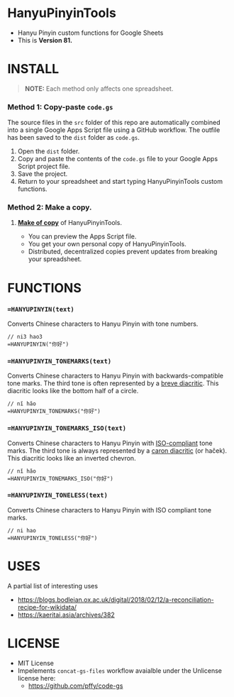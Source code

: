 # HanyuPinyinTools

  + Hanyu Pinyin custom functions for Google Sheets
  + This is **Version 81.**


# INSTALL

> **NOTE:** Each method only affects one spreadsheet. 

### Method 1: Copy-paste `code.gs`

The source files in the `src` folder of this repo are automatically combined into a single Google Apps Script file using a GitHub workflow. The outfile has been saved to the `dist` folder as `code.gs`.

1. Open the `dist` folder.
2. Copy and paste the contents of the `code.gs` file to your Google Apps Script project file.
3. Save the project.
4. Return to your spreadsheet and start typing HanyuPinyinTools custom functions.


### Method 2: Make a copy.

1. **[Make of copy][copy]** of HanyuPinyinTools.

    + You can preview the Apps Script file.
    + You get your own personal copy of HanyuPinyinTools.
    + Distributed, decentralized copies prevent updates from breaking your spreadsheet.


# FUNCTIONS

### `=HANYUPINYIN(text)`

Converts Chinese characters to Hanyu Pinyin with tone numbers.

```visualbasic
// ni3 hao3
=HANYUPINYIN("你好")
```


### `=HANYUPINYIN_TONEMARKS(text)`

Converts Chinese characters to Hanyu Pinyin with backwards-compatible tone marks. The third tone is often represented by a [breve diacritic][wiki_breve]. This diacritic looks like the bottom half of a circle.

```visualbasic
// nĭ hăo
=HANYUPINYIN_TONEMARKS("你好")
```


### `=HANYUPINYIN_TONEMARKS_ISO(text)`

Converts Chinese characters to Hanyu Pinyin with [ISO-compliant][wiki_iso] tone marks. The third tone is always represented by a [caron diacritic][wiki_caron] (or haček). This diacritic looks like an inverted chevron.

```visualbasic
// nǐ hǎo
=HANYUPINYIN_TONEMARKS_ISO("你好")
```

### `=HANYUPINYIN_TONELESS(text)`

Converts Chinese characters to Hanyu Pinyin with ISO compliant tone marks.

```visualbasic
// ni hao
=HANYUPINYIN_TONELESS("你好")
```

# USES

A partial list of interesting uses

+ https://blogs.bodleian.ox.ac.uk/digital/2018/02/12/a-reconciliation-recipe-for-wikidata/
+ https://kaeritai.asia/archives/382


# LICENSE
  + MIT License
  + Impelements `concat-gs-files` workflow avaialble under the Unlicense license here:
    + https://github.com/pffy/code-gs
  

[wiki_breve]: https://en.wikipedia.org/wiki/Breve
[wiki_caron]: https://en.wikipedia.org/wiki/Caron
[wiki_iso]: https://www.iso.org/standard/61420.html
[copy]: https://docs.google.com/spreadsheets/d/1Uqm3gbPf3DSn314dCT75ZRsDrbkeMB0wRuuQM5ssXdY/copy
[dist]: https://github.com/pffy/hanyupinyintools/tree/main/dist
